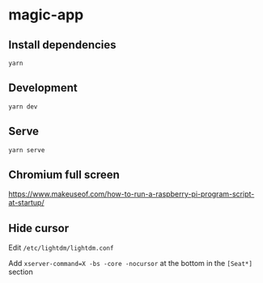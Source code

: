 # magic-app

## Install dependencies

```
yarn
```

## Development

```
yarn dev
```

## Serve

```
yarn serve
```

## Chromium full screen

https://www.makeuseof.com/how-to-run-a-raspberry-pi-program-script-at-startup/

## Hide cursor

Edit `/etc/lightdm/lightdm.conf`

Add `xserver-command=X -bs -core -nocursor` at the bottom in the `[Seat*]` section
